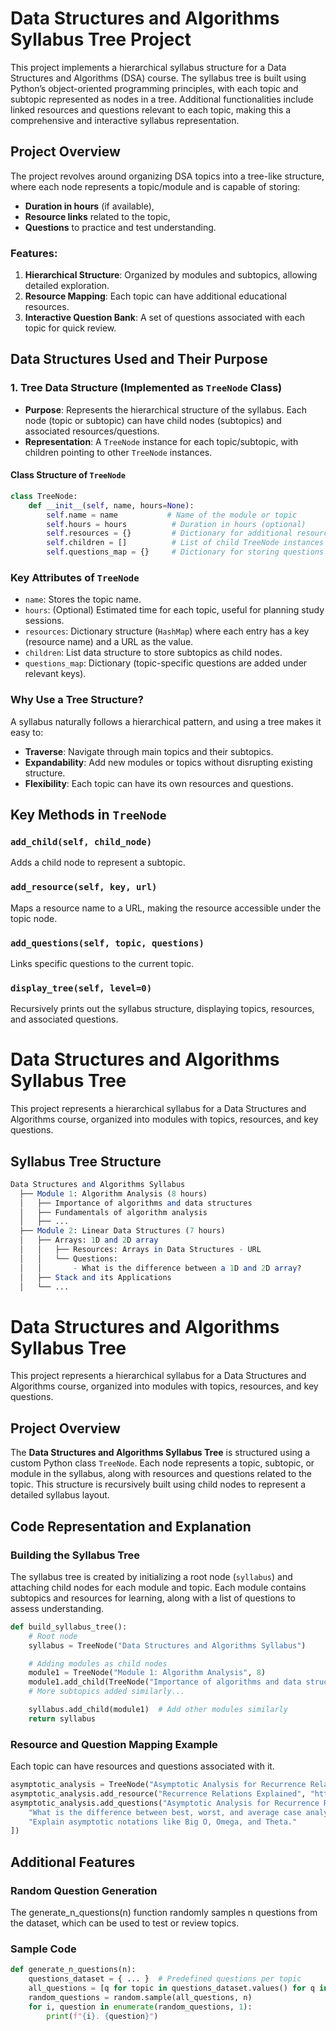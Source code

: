 # Data Structures and Algorithms Syllabus Tree Project

This project implements a hierarchical syllabus structure for a Data Structures and Algorithms (DSA) course. The syllabus tree is built using Python’s object-oriented programming principles, with each topic and subtopic represented as nodes in a tree. Additional functionalities include linked resources and questions relevant to each topic, making this a comprehensive and interactive syllabus representation.

## Project Overview

The project revolves around organizing DSA topics into a tree-like structure, where each node represents a topic/module and is capable of storing:
- **Duration in hours** (if available),
- **Resource links** related to the topic,
- **Questions** to practice and test understanding.

### Features:
1. **Hierarchical Structure**: Organized by modules and subtopics, allowing detailed exploration.
2. **Resource Mapping**: Each topic can have additional educational resources.
3. **Interactive Question Bank**: A set of questions associated with each topic for quick review.

## Data Structures Used and Their Purpose

### 1. **Tree Data Structure** (Implemented as `TreeNode` Class)
   - **Purpose**: Represents the hierarchical structure of the syllabus. Each node (topic or subtopic) can have child nodes (subtopics) and associated resources/questions.
   - **Representation**: A `TreeNode` instance for each topic/subtopic, with children pointing to other `TreeNode` instances.

#### Class Structure of `TreeNode`
```python
class TreeNode:
    def __init__(self, name, hours=None):
        self.name = name           # Name of the module or topic
        self.hours = hours          # Duration in hours (optional)
        self.resources = {}         # Dictionary for additional resources
        self.children = []          # List of child TreeNode instances
        self.questions_map = {}     # Dictionary for storing questions
```
### Key Attributes of `TreeNode`

* `name`: Stores the topic name.
* `hours`: (Optional) Estimated time for each topic, useful for planning study sessions.
* `resources`: Dictionary structure (`HashMap`) where each entry has a key (resource name) and a URL as the value.
* `children`: List data structure to store subtopics as child nodes.
* `questions_map`: Dictionary (topic-specific questions are added under relevant keys).

### Why Use a Tree Structure?

A syllabus naturally follows a hierarchical pattern, and using a tree makes it easy to:

* **Traverse**: Navigate through main topics and their subtopics.
* **Expandability**: Add new modules or topics without disrupting existing structure.
* **Flexibility**: Each topic can have its own resources and questions.

## Key Methods in `TreeNode`

### `add_child(self, child_node)`

Adds a child node to represent a subtopic.

### `add_resource(self, key, url)`

Maps a resource name to a URL, making the resource accessible under the topic node.

### `add_questions(self, topic, questions)`

Links specific questions to the current topic.

### `display_tree(self, level=0)`

Recursively prints out the syllabus structure, displaying topics, resources, and associated questions.
# Data Structures and Algorithms Syllabus Tree

This project represents a hierarchical syllabus for a Data Structures and Algorithms course, organized into modules with topics, resources, and key questions.

## Syllabus Tree Structure

```mathematica
Data Structures and Algorithms Syllabus
  ├── Module 1: Algorithm Analysis (8 hours)
  │   ├── Importance of algorithms and data structures
  │   ├── Fundamentals of algorithm analysis
  │   ├── ...
  ├── Module 2: Linear Data Structures (7 hours)
  │   ├── Arrays: 1D and 2D array
  │   │   ├── Resources: Arrays in Data Structures - URL
  │   │   └── Questions:
  │   │       - What is the difference between a 1D and 2D array?
  │   ├── Stack and its Applications
  │   └── ...
```
# Data Structures and Algorithms Syllabus Tree

This project represents a hierarchical syllabus for a Data Structures and Algorithms course, organized into modules with topics, resources, and key questions.

## Project Overview

The **Data Structures and Algorithms Syllabus Tree** is structured using a custom Python class `TreeNode`. Each node represents a topic, subtopic, or module in the syllabus, along with resources and questions related to the topic. This structure is recursively built using child nodes to represent a detailed syllabus layout.

## Code Representation and Explanation

### Building the Syllabus Tree

The syllabus tree is created by initializing a root node (`syllabus`) and attaching child nodes for each module and topic. Each module contains subtopics and resources for learning, along with a list of questions to assess understanding.

```python
def build_syllabus_tree():  
    # Root node  
    syllabus = TreeNode("Data Structures and Algorithms Syllabus")  

    # Adding modules as child nodes  
    module1 = TreeNode("Module 1: Algorithm Analysis", 8)  
    module1.add_child(TreeNode("Importance of algorithms and data structures"))  
    # More subtopics added similarly...  

    syllabus.add_child(module1)  # Add other modules similarly  
    return syllabus
```
### Resource and Question Mapping Example
Each topic can have resources and questions associated with it.

```python
asymptotic_analysis = TreeNode("Asymptotic Analysis for Recurrence Relations")
asymptotic_analysis.add_resource("Recurrence Relations Explained", "https://youtu.be/4V30R3I1vLI?si=ofK-lcoxqETjhM3W")
asymptotic_analysis.add_questions("Asymptotic Analysis for Recurrence Relations", [
    "What is the difference between best, worst, and average case analysis?",
    "Explain asymptotic notations like Big O, Omega, and Theta."
])
```
## Additional Features
### Random Question Generation
The generate_n_questions(n) function randomly samples n questions from the dataset, which can be used to test or review topics.

### Sample Code
```python
def generate_n_questions(n):
    questions_dataset = { ... }  # Predefined questions per topic
    all_questions = [q for topic in questions_dataset.values() for q in topic]
    random_questions = random.sample(all_questions, n)
    for i, question in enumerate(random_questions, 1):
        print(f"{i}. {question}")
```
